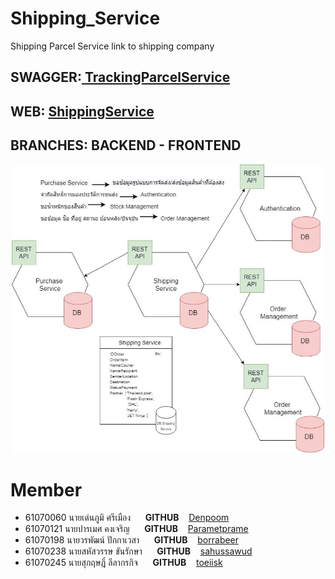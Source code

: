 # Shipping_Service
Shipping Parcel Service link to shipping company
## SWAGGER:<a href="https://app.swaggerhub.com/apis/borrabeer/TrackingParcelService/1.0.0">  TrackingParcelService</a>
## WEB: <a href="https://servicenaja.herokuapp.com/">  ShippingService</a>
## BRANCHES: BACKEND - FRONTEND
<p align="center">
  <img src="diagram.jpg" width="500" title="hover text">
</p>

#  Member
- 61070060     นายเด่นภูมิ ศรีเมือง   &nbsp;&nbsp;&nbsp;&nbsp;    <strong>GITHUB</strong> &nbsp;&nbsp; [Denpoom](https://github.com/Denpoom)
- 61070121     นายปารเมศ  คงเจริญ  &nbsp;&nbsp;&nbsp;&nbsp;    <strong>GITHUB</strong> &nbsp;&nbsp; [Parametprame](https://github.com/parametprame)
- 61070198     นายวรพัฒน์   ปักกาเวสา    &nbsp;&nbsp;&nbsp;&nbsp;   <strong>GITHUB</strong> &nbsp;&nbsp; [borrabeer](https://github.com/borrabeer)
- 61070238     นายสหัสวรรษ ขันรักษา  &nbsp;&nbsp;&nbsp;&nbsp;  <strong>GITHUB</strong> &nbsp;&nbsp; [sahussawud](https://github.com/sahussawud)
- 61070245     นายสุกฤษฎิ์ ลีลากรกิจ  &nbsp;&nbsp;&nbsp;&nbsp;   <strong>GITHUB</strong> &nbsp;&nbsp; [toeiisk](https://github.com/toeiisk)
